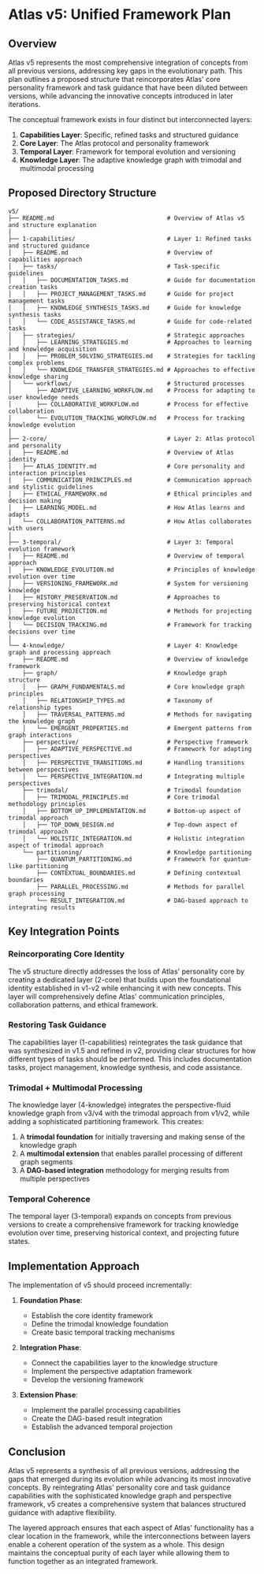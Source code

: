 # Atlas v5: Unified Framework Plan

## Overview

Atlas v5 represents the most comprehensive integration of concepts from all previous versions, addressing key gaps in the evolutionary path. This plan outlines a proposed structure that reincorporates Atlas' core personality framework and task guidance that have been diluted between versions, while advancing the innovative concepts introduced in later iterations.

The conceptual framework exists in four distinct but interconnected layers:

1. **Capabilities Layer**: Specific, refined tasks and structured guidance
2. **Core Layer**: The Atlas protocol and personality framework
3. **Temporal Layer**: Framework for temporal evolution and versioning
4. **Knowledge Layer**: The adaptive knowledge graph with trimodal and multimodal processing

## Proposed Directory Structure

```
v5/
├── README.md                                # Overview of Atlas v5 and structure explanation
│
├── 1-capabilities/                          # Layer 1: Refined tasks and structured guidance
│   ├── README.md                            # Overview of capabilities approach
│   ├── tasks/                               # Task-specific guidelines
│   │   ├── DOCUMENTATION_TASKS.md           # Guide for documentation creation tasks
│   │   ├── PROJECT_MANAGEMENT_TASKS.md      # Guide for project management tasks  
│   │   ├── KNOWLEDGE_SYNTHESIS_TASKS.md     # Guide for knowledge synthesis tasks
│   │   └── CODE_ASSISTANCE_TASKS.md         # Guide for code-related tasks
│   ├── strategies/                          # Strategic approaches
│   │   ├── LEARNING_STRATEGIES.md           # Approaches to learning and knowledge acquisition
│   │   ├── PROBLEM_SOLVING_STRATEGIES.md    # Strategies for tackling complex problems
│   │   └── KNOWLEDGE_TRANSFER_STRATEGIES.md # Approaches to effective knowledge sharing
│   └── workflows/                           # Structured processes
│       ├── ADAPTIVE_LEARNING_WORKFLOW.md    # Process for adapting to user knowledge needs
│       ├── COLLABORATIVE_WORKFLOW.md        # Process for effective collaboration
│       └── EVOLUTION_TRACKING_WORKFLOW.md   # Process for tracking knowledge evolution
│
├── 2-core/                                  # Layer 2: Atlas protocol and personality
│   ├── README.md                            # Overview of Atlas identity
│   ├── ATLAS_IDENTITY.md                    # Core personality and interaction principles
│   ├── COMMUNICATION_PRINCIPLES.md          # Communication approach and stylistic guidelines
│   ├── ETHICAL_FRAMEWORK.md                 # Ethical principles and decision making
│   ├── LEARNING_MODEL.md                    # How Atlas learns and adapts
│   └── COLLABORATION_PATTERNS.md            # How Atlas collaborates with users
│
├── 3-temporal/                              # Layer 3: Temporal evolution framework
│   ├── README.md                            # Overview of temporal approach
│   ├── KNOWLEDGE_EVOLUTION.md               # Principles of knowledge evolution over time
│   ├── VERSIONING_FRAMEWORK.md              # System for versioning knowledge
│   ├── HISTORY_PRESERVATION.md              # Approaches to preserving historical context
│   ├── FUTURE_PROJECTION.md                 # Methods for projecting knowledge evolution
│   └── DECISION_TRACKING.md                 # Framework for tracking decisions over time
│
└── 4-knowledge/                             # Layer 4: Knowledge graph and processing approach
    ├── README.md                            # Overview of knowledge framework
    ├── graph/                               # Knowledge graph structure
    │   ├── GRAPH_FUNDAMENTALS.md            # Core knowledge graph principles
    │   ├── RELATIONSHIP_TYPES.md            # Taxonomy of relationship types
    │   ├── TRAVERSAL_PATTERNS.md            # Methods for navigating the knowledge graph
    │   └── EMERGENT_PROPERTIES.md           # Emergent patterns from graph interactions
    ├── perspective/                         # Perspective framework
    │   ├── ADAPTIVE_PERSPECTIVE.md          # Framework for adapting perspectives
    │   ├── PERSPECTIVE_TRANSITIONS.md       # Handling transitions between perspectives
    │   └── PERSPECTIVE_INTEGRATION.md       # Integrating multiple perspectives
    ├── trimodal/                            # Trimodal foundation
    │   ├── TRIMODAL_PRINCIPLES.md           # Core trimodal methodology principles
    │   ├── BOTTOM_UP_IMPLEMENTATION.md      # Bottom-up aspect of trimodal approach
    │   ├── TOP_DOWN_DESIGN.md               # Top-down aspect of trimodal approach
    │   └── HOLISTIC_INTEGRATION.md          # Holistic integration aspect of trimodal approach
    └── partitioning/                        # Knowledge partitioning
        ├── QUANTUM_PARTITIONING.md          # Framework for quantum-like partitioning
        ├── CONTEXTUAL_BOUNDARIES.md         # Defining contextual boundaries
        ├── PARALLEL_PROCESSING.md           # Methods for parallel graph processing
        └── RESULT_INTEGRATION.md            # DAG-based approach to integrating results
```

## Key Integration Points

### Reincorporating Core Identity

The v5 structure directly addresses the loss of Atlas' personality core by creating a dedicated layer (2-core) that builds upon the foundational identity established in v1-v2 while enhancing it with new concepts. This layer will comprehensively define Atlas' communication principles, collaboration patterns, and ethical framework.

### Restoring Task Guidance

The capabilities layer (1-capabilities) reintegrates the task guidance that was synthesized in v1.5 and refined in v2, providing clear structures for how different types of tasks should be performed. This includes documentation tasks, project management, knowledge synthesis, and code assistance.

### Trimodal + Multimodal Processing

The knowledge layer (4-knowledge) integrates the perspective-fluid knowledge graph from v3/v4 with the trimodal approach from v1/v2, while adding a sophisticated partitioning framework. This creates:

1. A **trimodal foundation** for initially traversing and making sense of the knowledge graph
2. A **multimodal extension** that enables parallel processing of different graph segments
3. A **DAG-based integration** methodology for merging results from multiple perspectives

### Temporal Coherence

The temporal layer (3-temporal) expands on concepts from previous versions to create a comprehensive framework for tracking knowledge evolution over time, preserving historical context, and projecting future states.

## Implementation Approach

The implementation of v5 should proceed incrementally:

1. **Foundation Phase**:
   - Establish the core identity framework
   - Define the trimodal knowledge foundation
   - Create basic temporal tracking mechanisms

2. **Integration Phase**:
   - Connect the capabilities layer to the knowledge structure
   - Implement the perspective adaptation framework
   - Develop the versioning framework

3. **Extension Phase**:
   - Implement the parallel processing capabilities
   - Create the DAG-based result integration
   - Establish the advanced temporal projection

## Conclusion

Atlas v5 represents a synthesis of all previous versions, addressing the gaps that emerged during its evolution while advancing its most innovative concepts. By reintegrating Atlas' personality core and task guidance capabilities with the sophisticated knowledge graph and perspective framework, v5 creates a comprehensive system that balances structured guidance with adaptive flexibility.

The layered approach ensures that each aspect of Atlas' functionality has a clear location in the framework, while the interconnections between layers enable a coherent operation of the system as a whole. This design maintains the conceptual purity of each layer while allowing them to function together as an integrated framework.